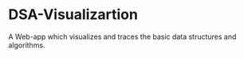 # DSA-Visualizartion
A Web-app which visualizes and traces the basic data structures and algorithms.
